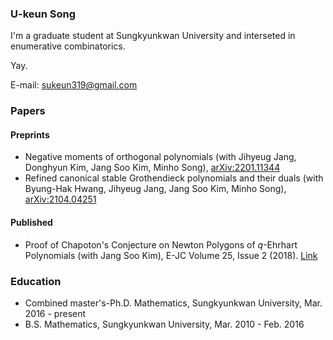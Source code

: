 ### U-keun Song
I'm a graduate student at Sungkyunkwan University and interseted in enumerative combinatorics.

Yay.

E-mail: sukeun319@gmail.com
### Papers
#### Preprints
- Negative moments of orthogonal polynomials (with Jihyeug Jang, Donghyun Kim, Jang Soo Kim, Minho Song), [arXiv:2201.11344](https://arxiv.org/abs/2201.11344)
- Refined canonical stable Grothendieck polynomials and their duals (with Byung-Hak Hwang, Jihyeug Jang, Jang Soo Kim, Minho Song), [arXiv:2104.04251](https://arxiv.org/abs/2104.04251)
#### Published
- Proof of Chapoton's Conjecture on Newton Polygons of $q$-Ehrhart Polynomials (with Jang Soo Kim), E-JC Volume 25, Issue 2 (2018). [Link](https://www.combinatorics.org/ojs/index.php/eljc/article/view/v25i2p51)

### Education
- Combined master's-Ph.D. Mathematics, Sungkyunkwan University, Mar. 2016 - present
- B.S. Mathematics, Sungkyunkwan University, Mar. 2010 - Feb. 2016
